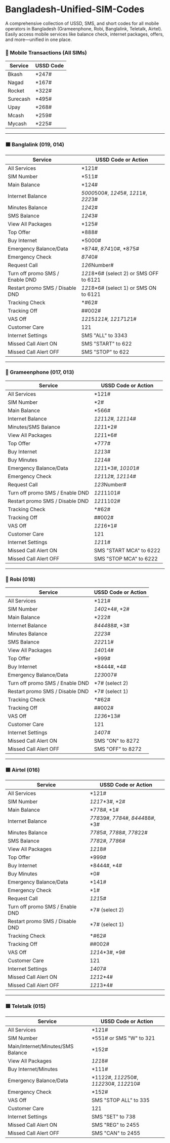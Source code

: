 # Bangladesh-Unified-SIM-Codes
A comprehensive collection of USSD, SMS, and short codes for all mobile operators in Bangladesh (Grameenphone, Robi, Banglalink, Teletalk, Airtel). Easily access mobile services like balance check, internet packages, offers, and more—unified in one place.


### 📱 Mobile Transactions (All SIMs)
| Service     | USSD Code |
|-------------|-----------|
| Bkash       | *247#     |
| Nagad       | *167#     |
| Rocket      | *322#     |
| Surecash    | *495#     |
| Upay        | *268#     |
| Mcash       | *259#     |
| Mycash      | *225#     |

---

### 🟧 Banglalink (019, 014)
| Service                        | USSD Code or Action                                  |
|--------------------------------|------------------------------------------------------|
| All Services                   | *121#                                               |
| SIM Number                     | *511#                                               |
| Main Balance                   | *124#                                               |
| Internet Balance               | *5000*500#, *124*5#, *121*1#, *222*3#               |
| Minutes Balance                | *124*2#                                             |
| SMS Balance                    | *124*3#                                             |
| View All Packages              | *125#                                               |
| Top Offer                      | *888#                                               |
| Buy Internet                   | *5000#                                              |
| Emergency Balance/Data         | *874#, *874*10#, *875#                              |
| Emergency Check                | *874*0#                                             |
| Request Call                   | *126*Number#                                        |
| Turn off promo SMS / Enable DND| *121*8*6# (select 2) or SMS OFF to 6121             |
| Restart promo SMS / Disable DND| *121*8*6# (select 1) or SMS ON to 6121              |
| Tracking Check                 | *#62#                                               |
| Tracking Off                   | ##002#                                              |
| VAS Off                        | *121*5*1*2*1#, *121*7*1*2*1#                         |
| Customer Care                  | 121                                                 |
| Internet Settings              | SMS "ALL" to 3343                                   |
| Missed Call Alert ON           | SMS "START" to 622                                  |
| Missed Call Alert OFF          | SMS "STOP" to 622                                   |

---

### 🔵 Grameenphone (017, 013)
| Service                        | USSD Code or Action                                  |
|--------------------------------|------------------------------------------------------|
| All Services                   | *121#                                               |
| SIM Number                     | *2#                                                 |
| Main Balance                   | *566#                                               |
| Internet Balance               | *121*1*2#, *121*1*4#                                |
| Minutes/SMS Balance            | *121*1*2#                                           |
| View All Packages              | *121*1*6#                                           |
| Top Offer                      | *777#                                               |
| Buy Internet                   | *121*3#                                             |
| Buy Minutes                    | *121*4#                                             |
| Emergency Balance/Data         | *121*1*3#, *1010*1#                                 |
| Emergency Check                | *121*1*2#, *121*1*4#                                |
| Request Call                   | *123*Number#                                        |
| Turn off promo SMS / Enable DND| *121*1101#                                          |
| Restart promo SMS / Disable DND| *121*1102#                                          |
| Tracking Check                 | *#62#                                               |
| Tracking Off                   | ##002#                                              |
| VAS Off                        | *121*6*1#                                           |
| Customer Care                  | 121                                                 |
| Internet Settings              | *121*1#                                             |
| Missed Call Alert ON           | SMS "START MCA" to 6222                             |
| Missed Call Alert OFF          | SMS "STOP MCA" to 6222                              |

---

### 🔴 Robi (018)
| Service                        | USSD Code or Action                                  |
|--------------------------------|------------------------------------------------------|
| All Services                   | *121#                                               |
| SIM Number                     | *140*2*4#, *2#                                      |
| Main Balance                   | *222#                                               |
| Internet Balance               | *8444*88#, *3#                                      |
| Minutes Balance                | *222*3#                                             |
| SMS Balance                    | *222*11#                                            |
| View All Packages              | *140*14#                                            |
| Top Offer                      | *999#                                               |
| Buy Internet                   | *8444#, *4#                                         |
| Emergency Balance/Data         | *123*007#                                           |
| Turn off promo SMS / Enable DND| *7# (select 2)                                      |
| Restart promo SMS / Disable DND| *7# (select 1)                                      |
| Tracking Check                 | *#62#                                               |
| Tracking Off                   | ##002#                                              |
| VAS Off                        | *123*6*13#                                          |
| Customer Care                  | 121                                                 |
| Internet Settings              | *140*7#                                             |
| Missed Call Alert ON           | SMS "ON" to 8272                                    |
| Missed Call Alert OFF          | SMS "OFF" to 8272                                   |

---

### 🟥 Airtel (016)
| Service                        | USSD Code or Action                                  |
|--------------------------------|------------------------------------------------------|
| All Services                   | *121#                                               |
| SIM Number                     | *121*7*3#, *2#                                      |
| Main Balance                   | *778#, *1#                                          |
| Internet Balance               | *778*39#, *778*4#, *8444*88#, *3#                   |
| Minutes Balance                | *778*5#, *778*8#, *778*22#                          |
| SMS Balance                    | *778*2#, *778*6#                                    |
| View All Packages              | *121*8#                                             |
| Top Offer                      | *999#                                               |
| Buy Internet                   | *8444#, *4#                                         |
| Buy Minutes                    | *0#                                                 |
| Emergency Balance/Data         | *141#                                               |
| Emergency Check                | *1#                                                 |
| Request Call                   | *121*5#                                             |
| Turn off promo SMS / Enable DND| *7# (select 2)                                      |
| Restart promo SMS / Disable DND| *7# (select 1)                                      |
| Tracking Check                 | *#62#                                               |
| Tracking Off                   | ##002#                                              |
| VAS Off                        | *121*4*3#, *9#                                      |
| Customer Care                  | 121                                                 |
| Internet Settings              | *140*7#                                             |
| Missed Call Alert ON           | *121*2*4#                                           |
| Missed Call Alert OFF          | *121*3*4#                                           |

---

### 🟩 Teletalk (015)
| Service                        | USSD Code or Action                                  |
|--------------------------------|------------------------------------------------------|
| All Services                   | *121#                                               |
| SIM Number                     | *551# or SMS "W" to 321                             |
| Main/Internet/Minutes/SMS Balance | *152#                                          |
| View All Packages              | *121*8#                                             |
| Buy Internet/Minutes           | *111#                                               |
| Emergency Balance/Data         | *1122#, *1122*50#, *1122*30#, *1122*10#             |
| Emergency Check                | *152#                                               |
| VAS Off                        | SMS "STOP ALL" to 335                               |
| Customer Care                  | 121                                                 |
| Internet Settings              | SMS "SET" to 738                                    |
| Missed Call Alert ON           | SMS "REG" to 2455                                   |
| Missed Call Alert OFF          | SMS "CAN" to 2455                                   |

